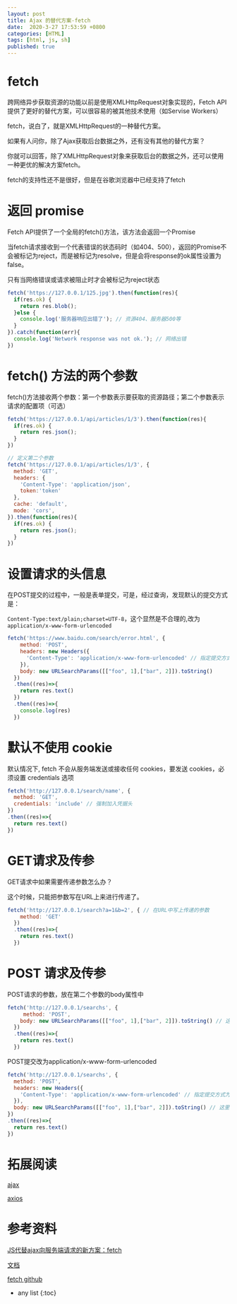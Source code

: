 ```yaml
---
layout: post
title: Ajax 的替代方案-fetch
date:  2020-3-27 17:53:59 +0800
categories: [HTML]
tags: [html, js, sh]
published: true
---
```


# fetch

跨网络异步获取资源的功能以前是使用XMLHttpRequest对象实现的，Fetch API提供了更好的替代方案，可以很容易的被其他技术使用（如Servise Workers）

fetch，说白了，就是XMLHttpRequest的一种替代方案。

如果有人问你，除了Ajax获取后台数据之外，还有没有其他的替代方案？

你就可以回答，除了XMLHttpRequest对象来获取后台的数据之外，还可以使用一种更优的解决方案fetch。

fetch的支持性还不是很好，但是在谷歌浏览器中已经支持了fetch

# 返回 promise

Fetch API提供了一个全局的fetch()方法，该方法会返回一个Promise

当fetch请求接收到一个代表错误的状态码时（如404、500），返回的Promise不会被标记为reject，而是被标记为resolve，但是会将response的ok属性设置为false。

只有当网络错误或请求被阻止时才会被标记为reject状态

```js
fetch('https://127.0.0.1/125.jpg').then(function(res){
  if(res.ok) {
    return res.blob();
  }else {
    console.log('服务器响应出错了'); // 资源404、服务器500等
  }
}).catch(function(err){
  console.log('Network response was not ok.'); // 网络出错
})
```

# fetch() 方法的两个参数

fetch()方法接收两个参数：第一个参数表示要获取的资源路径；第二个参数表示请求的配置项（可选）

```js
fetch('https://127.0.0.1/api/articles/1/3').then(function(res){
  if(res.ok) {
    return res.json();
  }
})

// 定义第二个参数
fetch('https://127.0.0.1/api/articles/1/3', {
  method: 'GET',
  headers: {
    'Content-Type': 'application/json',
    token:'token'
  },
  cache: 'default',
  mode: 'cors',
}).then(function(res){
  if(res.ok) {
    return res.json();
  }
})
```

# 设置请求的头信息

在POST提交的过程中，一般是表单提交，可是，经过查询，发现默认的提交方式是：

`Content-Type:text/plain;charset=UTF-8`，这个显然是不合理的,改为 `application/x-www-form-urlencoded`

```js
fetch('https://www.baidu.com/search/error.html', {
    method: 'POST',
    headers: new Headers({
      'Content-Type': 'application/x-www-form-urlencoded' // 指定提交方式为表单提交
    }),
    body: new URLSearchParams([["foo", 1],["bar", 2]]).toString()
  })
  .then((res)=>{
    return res.text()
  })
  .then((res)=>{
    console.log(res)
  })
```

# 默认不使用 cookie

默认情况下, fetch 不会从服务端发送或接收任何 cookies，要发送 cookies，必须设置 credentials 选项

```js
fetch('http://127.0.0.1/search/name', {
  method: 'GET',
  credentials: 'include' // 强制加入凭据头
})
.then((res)=>{
  return res.text()
})
```

# GET请求及传参

GET请求中如果需要传递参数怎么办？

这个时候，只能把参数写在URL上来进行传递了。

```js
fetch('http://127.0.0.1/search?a=1&b=2', { // 在URL中写上传递的参数
    method: 'GET'
  })
  .then((res)=>{
    return res.text()
  })
```

# POST 请求及传参

POST请求的参数，放在第二个参数的body属性中

```js
fetch('http://127.0.0.1/searchs', { 
     method: 'POST',
    body: new URLSearchParams([["foo", 1],["bar", 2]]).toString() // 这里是请求对象
  })
  .then((res)=>{
    return res.text()
  })
```

POST提交改为application/x-www-form-urlencoded

```js
fetch('http://127.0.0.1/searchs', { 
  method: 'POST',
  headers: new Headers({
    'Content-Type': 'application/x-www-form-urlencoded' // 指定提交方式为表单提交
  }),
  body: new URLSearchParams([["foo", 1],["bar", 2]]).toString() // 这里是请求对象
})
.then((res)=>{
  return res.text()
})
```

# 拓展阅读

[ajax]()

[axios]()

# 参考资料

[JS代替ajax向服务端请求的新方案：fetch](https://www.jianshu.com/p/bad1b614eb81)

[文档](https://developer.mozilla.org/zh-CN/docs/Web/API/Fetch_API) 

[fetch github](https://github.com/github/fetch) 

* any list
{:toc}